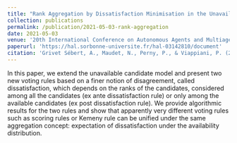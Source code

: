 ```yaml
---
title: "Rank Aggregation by Dissatisfaction Minimisation in the Unavailable Candidate Model"
collection: publications
permalink: /publication/2021-05-03-rank-aggregation
date: 2021-05-03
venue: '20th International Conference on Autonomous Agents and Multiagent Systems (AAMAS 2021)'
paperurl: 'https://hal.sorbonne-universite.fr/hal-03142810/document'
citation: 'Grivet Sébert, A., Maudet, N., Perny, P., & Viappiani, P. (2021, May). Rank Aggregation by Dissatisfaction Minimisation in the Unavailable Candidate Model. In 20th International Conference on Autonomous Agents and Multiagent Systems (AAMAS 2021) (pp. 1518-1520). ACM.'
---
```

In this paper, we extend the unavailable candidate model and present two new voting rules based on a finer notion of disagreement, called dissatisfaction, which depends on the ranks of the candidates, considered among all the candidates (ex ante dissatisfaction rule) or only among the available candidates (ex post dissatisfaction rule). We provide algorithmic results for the two rules and show that apparently very different voting rules such as scoring rules or Kemeny rule can be unified under the same aggregation concept: expectation of dissatisfaction under the availability distribution. 
